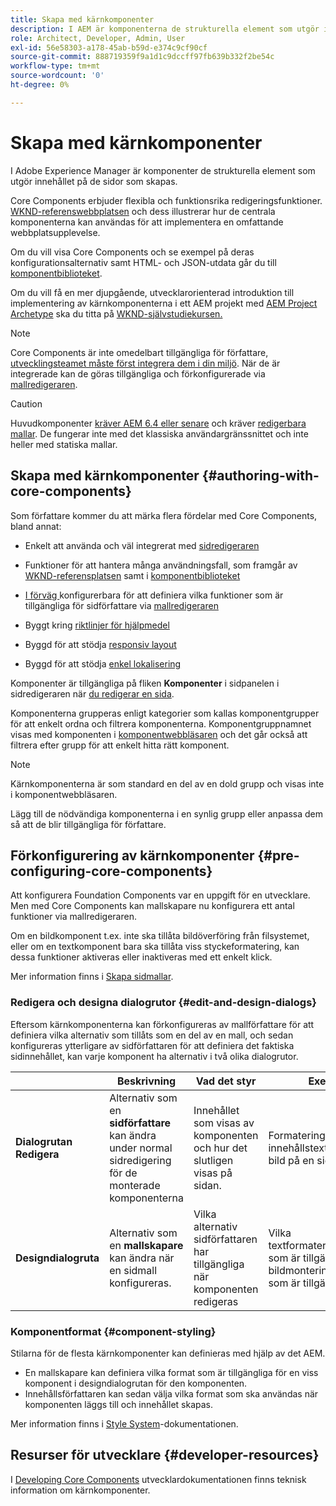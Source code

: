 ```yaml
---
title: Skapa med kärnkomponenter
description: I AEM är komponenterna de strukturella element som utgör innehållet på de sidor som skapas - Core Components erbjuder flexibla och funktionsrika redigeringsfunktioner.
role: Architect, Developer, Admin, User
exl-id: 56e58303-a178-45ab-b59d-e374c9cf90cf
source-git-commit: 888719359f9a1d1c9dccff97fb639b332f2be54c
workflow-type: tm+mt
source-wordcount: '0'
ht-degree: 0%

---
```


# Skapa med kärnkomponenter

I Adobe Experience Manager är komponenter de strukturella element som utgör innehållet på de sidor som skapas.

Core Components erbjuder flexibla och funktionsrika redigeringsfunktioner. [WKND-referenswebbplatsen](https://wknd.site) och dess illustrerar hur de centrala komponenterna kan användas för att implementera en omfattande webbplatsupplevelse.

Om du vill visa Core Components och se exempel på deras konfigurationsalternativ samt HTML- och JSON-utdata går du till [komponentbiblioteket](https://adobe.com/go/aem_cmp_library).

Om du vill få en mer djupgående, utvecklarorienterad introduktion till implementering av kärnkomponenterna i ett AEM projekt med [AEM Project Archetype](/help/developing/archetype/overview.md) ska du titta på [WKND-självstudiekursen.](https://experienceleague.adobe.com/docs/experience-manager-learn/getting-started-wknd-tutorial-develop/overview.html)

>[!NOTE]
>
>Core Components är inte omedelbart tillgängliga för författare, [utvecklingsteamet måste först integrera dem i din miljö](/help/get-started/using.md). När de är integrerade kan de göras tillgängliga och förkonfigurerade via [mallredigeraren](https://experienceleague.adobe.com/docs/experience-manager-cloud-service/sites/authoring/features/templates.html).

>[!CAUTION]
>
>Huvudkomponenter [kräver AEM 6.4 eller senare](/help/versions.md) och kräver [redigerbara mallar](https://experienceleague.adobe.com/docs/experience-manager-cloud-service/sites/authoring/features/templates.html). De fungerar inte med det klassiska användargränssnittet och inte heller med statiska mallar.

## Skapa med kärnkomponenter {#authoring-with-core-components}

Som författare kommer du att märka flera fördelar med Core Components, bland annat:

* Enkelt att använda och väl integrerat med [sidredigeraren](https://experienceleague.adobe.com/docs/experience-manager-cloud-service/sites/authoring/fundamentals/editing-content.html)

* Funktioner för att hantera många användningsfall, som framgår av [WKND-referensplatsen](https://wknd.site) samt i [komponentbiblioteket](https://adobe.com/go/aem_cmp_library)

* [I förväg ](#pre-configuring-core-components) konfigurerbara för att definiera vilka funktioner som är tillgängliga för sidförfattare via  [mallredigeraren](https://experienceleague.adobe.com/docs/experience-manager-cloud-service/sites/authoring/features/templates.html)

* Byggt kring [riktlinjer för hjälpmedel](https://experienceleague.adobe.com/docs/experience-manager-cloud-service/sites/authoring/fundamentals/accessible-content.html)

* Byggd för att stödja [responsiv layout](https://experienceleague.adobe.com/docs/experience-manager-cloud-service/sites/authoring/features/responsive-layout.html)

* Byggd för att stödja [enkel lokalisering](localization.md)

Komponenter är tillgängliga på fliken **Komponenter** i sidpanelen i sidredigeraren när [du redigerar en sida](https://experienceleague.adobe.com/docs/experience-manager-cloud-service/sites/authoring/fundamentals/editing-content.html).

Komponenterna grupperas enligt kategorier som kallas komponentgrupper för att enkelt ordna och filtrera komponenterna. Komponentgruppnamnet visas med komponenten i [komponentwebbläsaren](https://experienceleague.adobe.com/docs/experience-manager-cloud-service/sites/authoring/fundamentals/editing-content.html) och det går också att filtrera efter grupp för att enkelt hitta rätt komponent.

>[!NOTE]
>
>Kärnkomponenterna är som standard en del av en dold grupp och visas inte i komponentwebbläsaren.
>
>Lägg till de nödvändiga komponenterna i en synlig grupp eller anpassa dem så att de blir tillgängliga för författare.

## Förkonfigurering av kärnkomponenter {#pre-configuring-core-components}

Att konfigurera Foundation Components var en uppgift för en utvecklare. Men med Core Components kan mallskapare nu konfigurera ett antal funktioner via mallredigeraren.

Om en bildkomponent t.ex. inte ska tillåta bildöverföring från filsystemet, eller om en textkomponent bara ska tillåta viss styckeformatering, kan dessa funktioner aktiveras eller inaktiveras med ett enkelt klick.

Mer information finns i [Skapa sidmallar](https://experienceleague.adobe.com/docs/experience-manager-cloud-service/sites/authoring/features/templates.html).

### Redigera och designa dialogrutor {#edit-and-design-dialogs}

Eftersom kärnkomponenterna kan förkonfigureras av mallförfattare för att definiera vilka alternativ som tillåts som en del av en mall, och sedan konfigureras ytterligare av sidförfattaren för att definiera det faktiska sidinnehållet, kan varje komponent ha alternativ i två olika dialogrutor.

|  | Beskrivning | Vad det styr | Exempel |
|--- |--- |--- |--- |
| **Dialogrutan Redigera** | Alternativ som en **sidförfattare** kan ändra under normal sidredigering för de monterade komponenterna | Innehållet som visas av komponenten och hur det slutligen visas på sidan. | Formatering av innehållstext, rotera en bild på en sida |
| **Designdialogruta** | Alternativ som en **mallskapare** kan ändra när en sidmall konfigureras. | Vilka alternativ sidförfattaren har tillgängliga när komponenten redigeras | Vilka textformateringsalternativ som är tillgängliga, vilka bildmonteringsalternativ som är tillgängliga |

### Komponentformat {#component-styling}

Stilarna för de flesta kärnkomponenter kan definieras med hjälp av det AEM.

* En mallskapare kan definiera vilka format som är tillgängliga för en viss komponent i designdialogrutan för den komponenten.
* Innehållsförfattaren kan sedan välja vilka format som ska användas när komponenten läggs till och innehållet skapas.

Mer information finns i [Style System](https://experienceleague.adobe.com/docs/experience-manager-cloud-service/sites/authoring/features/style-system.html)-dokumentationen.

## Resurser för utvecklare {#developer-resources}

I [Developing Core Components](/help/developing/overview.md) utvecklardokumentationen finns teknisk information om kärnkomponenter.
